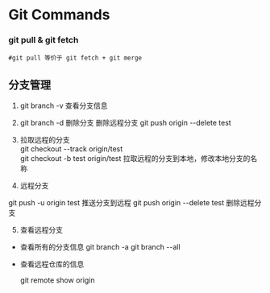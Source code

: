 # Git Commands

### git pull & git fetch

```
#git pull 等价于 git fetch + git merge
```

## 分支管理

1. git branch -v 查看分支信息
2. git branch -d 删除分支
    删除远程分支    git push origin --delete test

3. 拉取远程的分支   
git checkout --track origin/test    
git checkout -b test origin/test    拉取远程的分支到本地，修改本地分支的名称

4. 远程分支

git push -u origin test     推送分支到远程
git push origin --delete test   删除远程分支

5. 查看远程分支
- 查看所有的分支信息
    git branch -a
    git branch --all

- 查看远程仓库的信息

    git remote show origin
